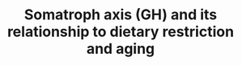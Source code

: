 ---
annotations:
- id: PW:0000168
  parent: signaling pathway
  type: Pathway Ontology
  value: growth factor signaling pathway
- id: PW:0000651
  parent: regulatory pathway
  type: Pathway Ontology
  value: aging pathway
authors:
- Rik Lahaije
- DeSl
- Andra
- Khanspers
- Egonw
citedin:
- link: PMC9421182
  title: Survival estimation in patients with stomach and esophageal carcinoma using
    miRNA expression profiles (2022)
- link: PMC8099445
  title: Identification of high‐dimensional omics‐derived predictors for tumor growth
    dynamics using machine learning and pharmacometric modeling (2021)
description: The somatotrophic axis in mammals comprises the growth hormone (GH),
  which is produced by the anterior pituitary, and its secondary mediator, insulin-like
  growth factor 1 (IGF-1). The intracellular signaling pathway of IGF-1 is the same
  as that elicited by insulin, which informs cells of the presence of glucose. For
  this reason, IGF-1 and insulin signaling are known as the insulin and IGF-1 signaling
  (IIS) pathway. Remarkably, the IIS pathway is the most conserved aging-controlling
  pathway in evolution, and among its multiple targets are the FOXO family of transcription
  factors and the mTOR complexes, which are also involved in aging and conserved through
  evolution. Genetic polymorphisms or mutations that reduce the functions of GH, IGF-1
  receptor, insulin receptor, or downstream intracellular effectors such as AKT, mTOR,
  and FOXO have been linked to longevity. Molecules that favor aging are shown in
  orange, and molecules with anti-aging properties are shown in light green.  Proteins
  on this pathway have targeted assays available via the [https://assays.cancer.gov/available_assays?wp_id=WP4186
  CPTAC Assay Portal].
last-edited: 2019-08-15
ndex: 8b76d5b0-8b69-11eb-9e72-0ac135e8bacf
organisms:
- Homo sapiens
redirect_from:
- /index.php/Pathway:WP4186
- /instance/WP4186
- /instance/WP4186_r123455
revision: r123455
schema-jsonld:
- '@context': https://schema.org/
  '@id': https://wikipathways.github.io/pathways/WP4186.html
  '@type': Dataset
  creator:
    '@type': Organization
    name: WikiPathways
  description: The somatotrophic axis in mammals comprises the growth hormone (GH),
    which is produced by the anterior pituitary, and its secondary mediator, insulin-like
    growth factor 1 (IGF-1). The intracellular signaling pathway of IGF-1 is the same
    as that elicited by insulin, which informs cells of the presence of glucose. For
    this reason, IGF-1 and insulin signaling are known as the insulin and IGF-1 signaling
    (IIS) pathway. Remarkably, the IIS pathway is the most conserved aging-controlling
    pathway in evolution, and among its multiple targets are the FOXO family of transcription
    factors and the mTOR complexes, which are also involved in aging and conserved
    through evolution. Genetic polymorphisms or mutations that reduce the functions
    of GH, IGF-1 receptor, insulin receptor, or downstream intracellular effectors
    such as AKT, mTOR, and FOXO have been linked to longevity. Molecules that favor
    aging are shown in orange, and molecules with anti-aging properties are shown
    in light green.  Proteins on this pathway have targeted assays available via the
    [https://assays.cancer.gov/available_assays?wp_id=WP4186 CPTAC Assay Portal].
  keywords:
  - AKT
  - AMPK
  - FOXO
  - GH
  - IGF-1
  - MTOR
  - PGC-1 alpha
  - 'PI3K '
  - PTEN
  - SIRT1
  license: CC0
  name: Somatroph axis (GH) and its relationship to dietary restriction and aging
seo: CreativeWork
title: Somatroph axis (GH) and its relationship to dietary restriction and aging
wpid: WP4186
---